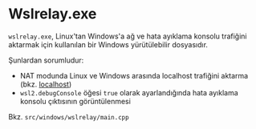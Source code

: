 # Wslrelay.exe

`wslrelay.exe`, Linux'tan Windows'a ağ ve hata ayıklama konsolu trafiğini aktarmak için kullanılan bir Windows yürütülebilir dosyasıdır. 

Şunlardan sorumludur:

- NAT modunda Linux ve Windows arasında localhost trafiğini aktarma (bkz. [localhost](localhost.md))
- `wsl2.debugConsole` öğesi `true` olarak ayarlandığında hata ayıklama konsolu çıktısının görüntülenmesi

Bkz. `src/windows/wslrelay/main.cpp`